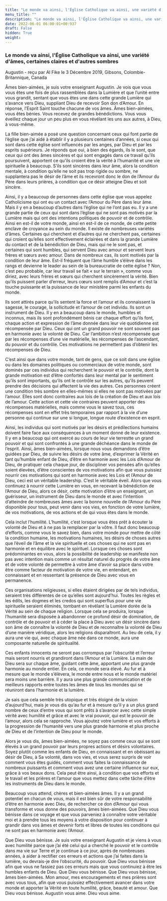 ```yaml
---
title: "Le monde va ainsi, l'Église Catholique va ainsi, une variété d'âmes, certaines claires et d'autres sombres"
menu_title: ""
description: "Le monde va ainsi, l'Église Catholique va ainsi, une variété d'âmes, certaines claires et d'autres sombres"
date: 2022-06-01 06:00:01+00:937
draft: False
hidden: True
weight:
---
```

### Le monde va ainsi, l'Église Catholique va ainsi, une variété d'âmes, certaines claires et d'autres sombres

Augustin - reçu par Al Fike le 3 Décembre 2019, Gibsons, Colombie-Britannique, Canada

Âmes bien-aimées, je suis votre enseignant Augustin. Je vois que vous vous êtes une fois de plus rassemblées dans la Lumière et que l’unité entre vous grandit, sentant que vous êtes une dans cette grande Lumière qui s’avance vers Dieu, suppliant Dieu de recevoir Son don d’Amour. En réponse, l’Esprit Saint touche chacune de vos âmes. Âmes bien-aimées, vous êtes bénies. Vous recevez de grandes bénédictions. Vous vous éveillez chaque jour un peu plus en vous révélant les uns aux autres, à Dieu, à vous-même.

La fille bien-aimée a posé une question concernant ceux qui font partie de l’église que j’ai aidé à établir il y a plusieurs centaines d’années, si ceux qui sont dans cette église sont influencés par les anges, par Dieu et par les esprits supérieurs. Je réponds que oui, à bien des égards, ils le sont, que ceux qui ont des âmes sincères et qui sont engagés dans ce travail qu’ils poursuivent, apportent ce qu’ils croient être la vérité à l’humanité et une vie spirituelle à beaucoup. S’ils sont sincères dans leur âme, alors la condition mentale, à condition qu’elle ne soit pas trop rigide ou sombre, ne supplantera pas le désir de l’âme et ils recevront donc le don de l’Amour du Père dans leurs prières, à condition que ce désir atteigne Dieu et soit sincère.

Ainsi, il y a beaucoup de personnes dans cette église que vous appelez Catholicisme qui ont eu un contact avec l’Amour du Père dans leur âme. Mais il y en a beaucoup d’autres dans l’église qui ne l’ont pas eu. Il y a une grande partie de ceux qui sont dans l’église qui ne sont pas motivés par la Lumière mais qui ont des intentions politiques de pouvoir et de contrôle. Ainsi en est-il de votre monde, ainsi en est-il de ce monde, de cette petite enclave de croyance au sein du monde. Il existe de nombreuses variétés d’âmes. Certaines qui cherchent et d’autres qui ne cherchent pas, certaines qui croient qu’elles sont effectivement éclairées et dans la grande Lumière du contact et de la bénédiction de Dieu, mais qui ne le sont pas, et certaines qui sont humbles, qui servent Dieu avec amour et servent leurs frères et sœurs avec amour. Dans de nombreux cas, ils sont motivés par la condition de leur âme. Est-il fréquent que l’âme humble s’élève dans les rangs et devienne le leader au sein de la bureaucratie de cette église ? Non, c’est peu probable, car leur travail se fait « sur le terrain », comme vous diriez, avec leurs frères et sœurs qui cherchent sincèrement la vérité. Bien qu’ils puissent parler d’erreur, leurs cœurs sont remplis d’Amour et c’est la touche puissante et la puissance de leur ministère parmi les enfants du monde.

Ils sont attirés parce qu’ils sentent la force et l’amour et ils connaissent la sagesse, le courage, la sollicitude et l’amour de cet individu. Ils sont un instrument de Dieu. Il y en a beaucoup dans le monde, humbles et inconnus, mais ils sont profondément bénis car chaque effort qu’ils font, chaque action et expression de l’âme donnée dans leur vie quotidienne est récompensée par Dieu. Ceux qui ont un grand pouvoir ne sont souvent pas en harmonie avec la volonté de Dieu. Car l’ambition n’est récompensée que par les récompenses d’une vie matérielle, les récompenses de l’ascendant, du pouvoir et du contrôle. Ces motivations ne permettent pas d’obtenir les récompenses de Dieu.

C’est ainsi que dans votre monde, tant de gens, que ce soit dans une église ou dans les domaines politiques ou commerciaux de votre monde, sont dominés par ces individus qui recherchent le pouvoir et le contrôle, dont la grande motivation est d’être confortés dans leur mental par le sentiment qu’ils sont importants, qu’ils ont le contrôle sur les autres, qu’ils peuvent prendre des décisions qui affectent la vie des autres. Ces personnes créent une condition très sombre en elles-mêmes si elles ne sont pas motivées par l’amour. Elles sont donc contraires aux lois de la création de Dieu et aux lois de l’amour. Cette action et cette vie contraires peuvent apporter des récompenses matérielles, mais comme vous le savez tous, ces récompenses sont en effet très temporaires par rapport à la vie d’une personne qui continue sur une si longue, longue route d’existence en esprit.

Ainsi, les individus qui sont motivés par les désirs et prédilections humains doivent faire face aux conséquences à un moment donné de leur existence. Il y en a beaucoup qui ont exercé au cours de leur vie terrestte un grand pouvoir et qui sont confrontés à une grande déchéance dans le monde de l’esprit. Ainsi, âmes bien-aimées, lorsque nous vous demandons d’être guidées par Dieu, de suivre les désirs de votre âme, d’exprimer la Vérité en tant qu’humble enfant de Dieu, d’être en harmonie avec les Lois d’Amour de Dieu, de pratiquer cela chaque jour, de discipliner vos pensées afin qu’elles soient élevées, d’être conscientes de vos motivations afin que vous puissiez nourrir ces motivations qui sont en harmonie avec les Lois et l’Amour de Dieu, ceci est un véritable leadership. C’est le véritable éveil. Alors que vous continuez à nourrir cette Lumière en vous, en recevant la bénédiction de l’Amour de Dieu, alors ce désir, cette motivation d’être un enseignant, un guérisseur, un instrument de Dieu dans le monde et avec l’intention d’atteindre de nombreuses âmes avec la bonne nouvelle de l’Amour du Père disponible pour tous, peut venir dans vos vies, en fonction de votre lumière, de vos motivations, de vos actions et de qui vous êtes dans le monde.

Cela inclut l’humilité. L’humilité, c’est lorsque vous êtes prêt à écouter la volonté de Dieu et à ne pas la remplacer par la vôtre. Il faut donc beaucoup d’efforts, comme vous le savez bien, dans votre monde pour mettre de côté la condition humaine, les motivations humaines, les désirs de choses autres que l’éveil de l’âme et la vie spirituelle et ces choses qui ne sont pas en harmonie et en équilibre avec le spirituel. Lorsque ces choses sont prédominantes en vous, alors la possibilité de leadership se manifeste non pas avec intention mais comme un résultat naturel du progrès de votre âme et de votre volonté de permettre à votre âme d’avoir sa place dans votre être comme facteur de motivation de votre vie, en entendant, en connaissant et en ressentant la présence de Dieu avec vous en permanence.

Ces organisations religieuses, si elles étaient dirigées par de tels individus, seraient très différentes de ce qu’elles sont aujourd’hui. Toutes les règles et les édits, les dogmes et les credos qui sont superflus pour une vie spirituelle seraient éliminés, tombant en révélant la Lumière dorée de la Vérité au sein de chaque religion. Lorsque cela se produira, lorsque l’humanité sera disposée à abandonner ce profond désir de domination, de contrôle et de pouvoir et à céder la place à Dieu avec un désir sincère dans son âme de connaître la volonté de Dieu et de reconnaître la volonté de Dieu d’une manière véridique, alors les religions disparaîtront. Au lieu de cela, il y aura une vie qui, avec chaque âme née dans ce monde, aura une composante naturelle de spiritualité.

Ces enfants innocents ne seront pas corrompus par l’obscurité et l’erreur mais seront nourris et grandiront dans l’Amour et la Lumière. La main de Dieu sera sur chaque âme, guidant cette âme, apportant une plus grande harmonie au monde entier. En cela, ce monde sera élevé. Au fur et à mesure que le monde s’élèvera, le monde entre nous et le monde matériel sera moins une barrière. Il y aura une plus grande communication et de meilleurs rapports entre toutes les âmes de tous les mondes qui se réuniront dans l’harmonie et la lumière.

Je sais que cela semble très utopique et très éloigné de la vision d’aujourd’hui, mais je vous dis qu’au fur et à mesure qu’il y a un plus grand nombre de ceux d’entre vous qui sont prêts à s’avancer avec cette simple vérité avec humilité et grâce et avec le vrai pouvoir, qui est le pouvoir de l’amour, alors cela se rapproche. Vous ajoutez votre lumière et vos efforts à la progression de l’humanité vers une plus grande harmonie et plus proche de Dieu et de l’intention de Dieu pour le monde.

Alors je vous dis, âmes bien-aimées, ne soyez pas comme ceux qui se sont élevés à un grand pouvoir par leurs propres actions et désirs volontaires. Soyez plutôt comme les enfants de Dieu, en connaissant et en obéissant au désir de Dieu, à Sa volonté, dans vos vies, et vous serez surpris de voir comment vous êtes guidés, comment vous faites la connaissance de nombreux puissants et comment vous avez une certaine influence sur eux, grâce à vos beaux dons. Cela peut être ainsi, à condition que vos efforts et le travail et les prières et l’amour que vous mettez dans cette tâche d’être les instruments de Dieu dans le monde.

Beaucoup vous attend, chères et bien-aimées âmes. Il y a un grand potentiel en chacun de vous, mais il est bien sûr de votre responsabilité d’être en harmonie avec Dieu, de rechercher ce don d’Amour qui vous transforme et vous donne des pouvoirs, âmes bien-aimées. Que Dieu vous bénisse dans ce voyage et que vous parveniez à connaître votre véritable moi et à prendre tous les moyens à votre disposition pour continuer à grandir dans vos âmes et devenir forts et libres de toutes les conditions qui ne sont pas en harmonie avec l’Amour.

Que Dieu vous bénisse. Je suis votre enseignant Augustin et je viens à vous avec humilité parce que j’ai été celui qui a cherché le pouvoir et le contrôle dans ma vie sur Terre et je continue à ce jour, après de nombreuses années, à aider à rectifier ces erreurs et actions que j’ai faites dans la lumière, ou devrais-je dire l’obscurité, du pouvoir. Que Dieu vous bénisse afin que vous ne fassiez pas ces erreurs mais que vous continuiez à être les humbles enfants de Dieu. Que Dieu vous bénisse. Que Dieu vous bénisse, âmes bien-aimées. Mon amour, mes encouragements et mes prières sont avec vous tous, afin que vous puissiez effectivement avancer dans votre monde et apporter la Vérité en toute humilité, grâce, beauté et amour. Que Dieu vous bénisse. Augustin vous aime. Dieu vous aime.





